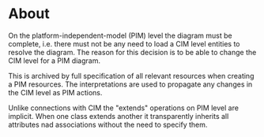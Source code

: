 # About
On the platform-independent-model (PIM) level the diagram must be complete, i.e. there must not be any need to load a CIM level entities to resolve the diagram. 
The reason for this decision is to be able to change the CIM level for a PIM diagram.

This is archived by full specification of all relevant resources when creating a PIM resources.
The interpretations are used to propagate any changes in the CIM level as PIM actions.

Unlike connections with CIM the "extends" operations on PIM level are implicit. 
When one class extends another it transparently inherits all attributes nad associations without the need to specify them.
